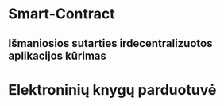 # Smart-Contract
## Išmaniosios sutarties irdecentralizuotos aplikacijos kūrimas
# Elektroninių knygų parduotuvė

